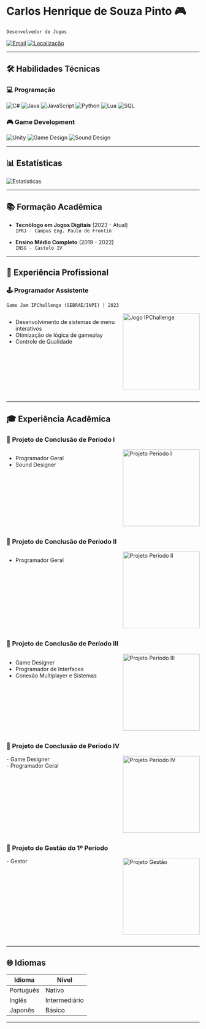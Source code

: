 # Carlos Henrique de Souza Pinto 🎮

`Desenvolvedor de Jogos`

[![Email](https://img.shields.io/badge/-Email-EA4335?logo=gmail)](mailto:chspcontato@gmail.com)
[![Localização](https://img.shields.io/badge/Engenheiro%20Paulo%20de%20Frontin%2C%20Brasil-0078D4)]()

---

## 🛠 **Habilidades Técnicas**

### 💻 **Programação**
![C#](https://img.shields.io/badge/-C%23-239120?logo=c-sharp)
![Java](https://img.shields.io/badge/-Java-007396?logo=java)
![JavaScript](https://img.shields.io/badge/-JavaScript-F7DF1E?logo=javascript)
![Python](https://img.shields.io/badge/-Python-3776AB?logo=python)
![Lua](https://img.shields.io/badge/-Lua-2C2D72?logo=lua)
![SQL](https://img.shields.io/badge/-SQL-4479A1?logo=mysql)

### 🎮 **Game Development**
![Unity](https://img.shields.io/badge/-Unity-000000?logo=unity)
![Game Design](https://img.shields.io/badge/Game_Design-FF6B6B)
![Sound Design](https://img.shields.io/badge/Sound_Design-8B4513)

---

## 📊 **Estatísticas**  
![Estatísticas](https://github-readme-stats.vercel.app/api?username=chspDEV&show_icons=true&theme=dark)

---

## 📚 **Formação Acadêmica**
- **Tecnólogo em Jogos Digitais** (2023 - Atual)  
  `IFRJ - Campus Eng. Paulo de Frontin`

- **Ensino Médio Completo** (2019 - 2022)  
  `INSG - Castelo IV`

---

## 💼 **Experiência Profissional**
  
  ### 🕹️ **Programador Assistente**  
  `Game Jam IPChallenge (SEBRAE/INPI) | 2023`

  <div style="overflow: auto; margin-bottom: 30px;">
  <div style="float: right; margin-left: 20px;">
    <img src="https://img.itch.zone/aW1nLzE1OTU3MjA5LnBuZw==/315x250%23c/tnsm%2FE.png" width="200" alt="Jogo IPChallenge">
  </div>
    
  - Desenvolvimento de sistemas de menu interativos
  - Otimização de lógica de gameplay
  - Controle de Qualidade
</div>

---

## 🎓 **Experiência Acadêmica**

  
  ### 📘 **Projeto de Conclusão de Período I**  
  <div style="overflow: auto; margin-bottom: 30px;">
  <div style="float: right; margin-left: 20px;">
    <img src="https://img.itch.zone/aW1nLzE4MTQxNDIyLmpwZw==/315x250%23c/pDCKBZ.jpg" width="200" alt="Projeto Período I">
  </div>
    
  - Programador Geral
  - Sound Designer
</div>


  
  ### 📘 **Projeto de Conclusão de Período II**  
  <div style="overflow: auto; margin-bottom: 30px;">
  <div style="float: right; margin-left: 20px;">
    <img src="https://img.itch.zone/aW1nLzE0MzA5NzMxLnBuZw==/315x250%23c/GZnSp9.png" width="200" alt="Projeto Período II">
  </div>
    
  - Programador Geral
</div>


  
  ### 📘 **Projeto de Conclusão de Período III**
  <div style="overflow: auto; margin-bottom: 30px;">
  <div style="float: right; margin-left: 20px;">
    <img src="https://img.itch.zone/aW1nLzE3OTAxNDcwLnBuZw==/315x250%23c/kB4bG1.png" width="200" alt="Projeto Período III">
  </div>
    
  - Game Designer <br>
  - Programador de Interfaces <br>
  - Conexão Multiplayer e Sistemas
</div>


  
  ### 📘 **Projeto de Conclusão de Período IV**  
  <div style="overflow: auto; margin-bottom: 30px;">
  <div style="float: right; margin-left: 20px;">
    <img src="https://img.itch.zone/aW1nLzIwMDY3MTU2LnBuZw==/315x250%23c/G1X6F8.png" width="200" alt="Projeto Período IV">
  </div>
  - Game Designer <br>
  - Programador Geral
</div>


  
  ### 📘 **Projeto de Gestão do 1º Período**  
  <div style="overflow: auto; margin-bottom: 30px;">
  <div style="float: right; margin-left: 20px;">
    <img src="https://img.itch.zone/aW1nLzE5NzM1MTQzLnBuZw==/315x250%23c/RGYRcN.png" width="200" alt="Projeto Gestão">
  </div>
  - Gestor
</div>

---

## 🌐 **Idiomas**
| Idioma        | Nível           |
|---------------|---------------  |
| Português     | Nativo          |
| Inglês        | Intermediário   |
| Japonês       | Básico          |

---

